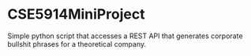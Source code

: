 # CSE5914MiniProject

Simple python script that accesses a REST API that generates corporate bullshit phrases for a theoretical company. 
